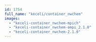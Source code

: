 ```yaml
---
id: 1754
full_name: "keceli/container_nwchem"
images: 
  - "keceli-container_nwchem-mpich"
  - "keceli-container_nwchem-ompi_2.1.0"
  - "keceli-container_nwchem-2.1.0"
---
```

